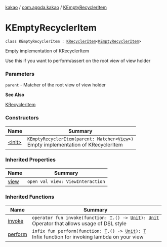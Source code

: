 [kakao](../../index.md) / [com.agoda.kakao](../index.md) / [KEmptyRecyclerItem](./index.md)

# KEmptyRecyclerItem

`class KEmptyRecyclerItem : `[`KRecyclerItem`](../-k-recycler-item/index.md)`<`[`KEmptyRecyclerItem`](./index.md)`>`

Empty implementation of KRecyclerItem

Use this if you want to perform/assert on the root view of view holder

### Parameters

`parent` - Matcher of the root view of view holder

**See Also**

[KRecyclerItem](../-k-recycler-item/index.md)

### Constructors

| Name | Summary |
|---|---|
| [&lt;init&gt;](-init-.md) | `KEmptyRecyclerItem(parent: Matcher<`[`View`](https://developer.android.com/reference/android/view/View.html)`>)`<br>Empty implementation of KRecyclerItem |

### Inherited Properties

| Name | Summary |
|---|---|
| [view](../-k-recycler-item/view.md) | `open val view: ViewInteraction` |

### Inherited Functions

| Name | Summary |
|---|---|
| [invoke](../-k-recycler-item/invoke.md) | `operator fun invoke(function: `[`T`](../-k-recycler-item/index.md#T)`.() -> `[`Unit`](https://kotlinlang.org/api/latest/jvm/stdlib/kotlin/-unit/index.html)`): `[`Unit`](https://kotlinlang.org/api/latest/jvm/stdlib/kotlin/-unit/index.html)<br>Operator that allows usage of DSL style |
| [perform](../-k-recycler-item/perform.md) | `infix fun perform(function: `[`T`](../-k-recycler-item/index.md#T)`.() -> `[`Unit`](https://kotlinlang.org/api/latest/jvm/stdlib/kotlin/-unit/index.html)`): `[`T`](../-k-recycler-item/index.md#T)<br>Infix function for invoking lambda on your view |
